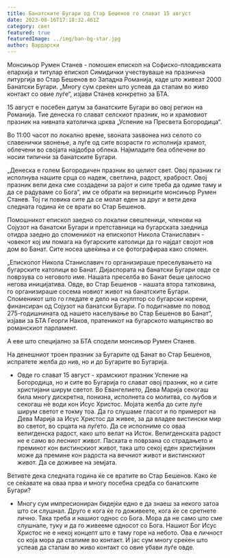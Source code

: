```yaml
---
title: Банатските Бугари од Стар Бешенов го слават 15 август
date: 2023-08-16T17:18:32.461Z
category: свет
featured: true
featuredImage: ../img/ban-bg-star.jpg
author: Вардарски
---
```



Монсињор Румен Станев - помошен епископ на Софиско-пловдивската епархија и титулар епископ Симидички учествуваше на празнична литургија во Стар Бешенов во Западна Романија, каде што живеат 2000 Банатски Бугари. „Многу сум среќен што успеав да стапам во живо контакт со овие луѓе“, изјави Станев конкретно за БТА.

15 август е посебен датум за банатските Бугари во овој регион на Романија. Тие денеска го слават селскиот празник, но и храмовиот празник на нивната католичка црква „Успение на Пресвета Богородица“.

Во 11:00 часот по локално време, ѕвоната заѕвонеа низ селото со славенички ѕвонење, а луѓе од сите возрасти го исполнија храмот, облечени во својата најдобра облека. Најмладите беа облечени во носии типични за банатските Бугари.

„Денеска е голем Богородичен празник во целиот свет. Овој празник ги исполнува нашите срца со надеж, светлина, радост, храброст. Овој празник вели дека сме создадени за рајот и сите треба да одиме таму и да се радуваме со Бога“, им се обрати на верниците монсињор Румен Станев. Тој ги повика сите да се молат еден за друг и вети дека следната година ќе се врати во Стар Бешенов.

Помошникот епископ заедно со локални свештеници, членови на Сојузот на банатски Бугари и претставници на бугарската заедница отидоа заедно до споменикот на епископот Никола Станиславич - човекот кој им помага на бугарските католици да го најдат својот нов дом во Банат. Сите носеа цвеќиња и се фотографираа како спомен.

„Епископот Никола Станиславич го организираше преселувањето на бугарските католици во Банат. Дијаспората на банатски Бугари овде се поврзува со неговото име. Нашата преселба во Банат беше целосно негова иницијатива. Овде, во Стар Бешенов - нашата втора татковина, го организираше сосема новиот живот на банатските Бугари. Споменикот што го гледате е дело на скулптор со бугарски корени, финансиран од Сојузот на банатски Бугари. Го подигнавме по повод 275-годишнината од нашето населување во Стар Бешенов во Банат“, изјави за БТА Георги Наков, пратеникот на бугарското малцинство во романскиот парламент.

А еве што специјално за БТА сподели монсињор Румен Станев.

На денешниот троен празник за Бугарите од Банат во Стар Бешенов, испратете желба до нив, но и до Бугарите во Бугарија.

* Овде го слават 15 август - храмскиот празник Успение на Богородица, но и сите во Бугарија го слават овој празник, но и сите христијани ширум светот. Во Евангелието, Дева Марија секогаш била многу дискретна, понизна, исполнета со молитва, со љубов и секогаш нè води кон Исус Христос. Мојата желба до сите луѓе ширум светот е токму тоа. Да го слушаме гласот и по примерот на Дева Марија за Исус Христос да живее, за да владее вистински мир во светот, во срцата на луѓето. Да се ​​исполниме со оваа велигденска радост, како што велат на Исток. Велигденската радост не е само во лесниот живот. Пасхата е поврзана со страдањето и преминот кон вистинскиот живот, така што секој еден христијанин може да премине кон радоста на вечниот живот и вистинскиот живот. Да се ​​доживее на земјата.

Ветивте дека следната година ќе се вратите во Стар Бешенов. Како ќе се сеќавате на оваа прва и многу посебна средба со банатските Бугари?

* Многу сум импресиониран бидејќи едно е да знаеш за некого затоа што си слушнал. Друго е кога ќе го доживеете, кога ќе се сретнете лично. Така треба и нашиот однос со Бога. Мора да не само што сме слушнале, туку и да го живееме односот со Бога. Нашиот Бог Исус Христос не е некој концепт што е таму горе на небото. Ова е личност со која мора да стапиме во контакт. И јас сум многу среќен што успеав да стапам во живо контакт со овие убави луѓе овде.